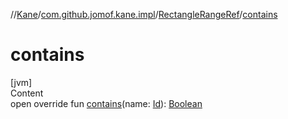 //[Kane](../../index.md)/[com.github.jomof.kane.impl](../index.md)/[RectangleRangeRef](index.md)/[contains](contains.md)



# contains  
[jvm]  
Content  
open override fun [contains](contains.md)(name: [Id](../index.md#%5Bcom.github.jomof.kane.impl%2FId%2F%2F%2FPointingToDeclaration%2F%5D%2FClasslikes%2F-1088004483)): [Boolean](https://kotlinlang.org/api/latest/jvm/stdlib/kotlin/-boolean/index.html)  



